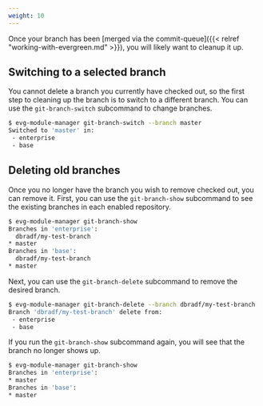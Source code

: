 ```yaml
---
weight: 10
---
```

Once your branch has been [merged via the commit-queue]({{< relref "working-with-evergreen.md" >}}), 
you will likely want to cleanup it up.

## Switching to a selected branch

You cannot delete a branch you currently have checked out, so the first step to cleaning up 
the branch is to switch to a different branch. You can use the `git-branch-switch` subcommand
to change branches.

```bash
$ evg-module-manager git-branch-switch --branch master
Switched to 'master' in:
 - enterprise
 - base
```

## Deleting old branches

Once you no longer have the branch you wish to remove checked out, you can remove it. First, you can 
use the `git-branch-show` subcommand to see the existing branches in each enabled repository.

```bash
$ evg-module-manager git-branch-show
Branches in 'enterprise':
  dbradf/my-test-branch
* master
Branches in 'base':
  dbradf/my-test-branch
* master
```

Next, you can use the `git-branch-delete` subcommand to remove the desired branch.

```bash
$ evg-module-manager git-branch-delete --branch dbradf/my-test-branch
Branch 'dbradf/my-test-branch' delete from:
 - enterprise
 - base
```

If you run the `git-branch-show` subcommand again, you will see that the branch no longer shows
up.

```bash
$ evg-module-manager git-branch-show
Branches in 'enterprise':
* master
Branches in 'base':
* master
```

